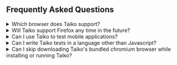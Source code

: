 ## Frequently Asked Questions

<details>
<summary>Which browser does Taiko support?</summary>

Taiko can be used to automate the latest versions of

* Chrome/Chromium
* Microsoft Edge
* Opera (unverified)

The following browsers are NOT supported

* Firefox
* Safari

</details>

<details>
<summary>Will Taiko support Firefox any time in the future?</summary>

Yes. Taiko is built on Chrome DevTools Protocol, support for which is
slowly being added to Firefox. Taiko should work out of the box for
Firefox when all [CDP features](https://github.com/getgauge/taiko/wiki/Taiko-CDP-Dependencies) 
are implemented. 

</details>

<details>
<summary>Can I use Taiko to test mobile applications?</summary>

No. Taiko can only test web applications using chromium/chrome based
browsers. If you are looking to test chrome browser on android you 
can try the Taiko [android](https://github.com/saikrishna321/taiko-android)
plugin.

</details>

<details>
<summary>Can I write Taiko tests in a language other than 
Javascript?</summary>

Taiko is a Node.js library and Taiko tests can only be written
Javascript or languages that compile to Javascript for example 
[Typescript](https://gist.github.com/nuclearglow/b883ce341a800ed958cb73ca10266aae).

</details>

<details>
<summary>Can I skip downloading Taiko's bundled chromium browser
while installing or running Taiko?</summary>

To skip downloading chromium you can set the 
`TAIKO_SKIP_CHROMIUM_DOWNLOAD` 
[environment variable](https://docs.taiko.dev/#taiko-env-variables)
for example

```
TAIKO_SKIP_CHROMIUM_DOWNLOAD=true npm install -g taiko
```

or set the following property in [`.npmrc`](https://docs.npmjs.com/configuring-npm/npmrc.html)
file
```
taiko_skip_chromium_download=true
```
</details>
